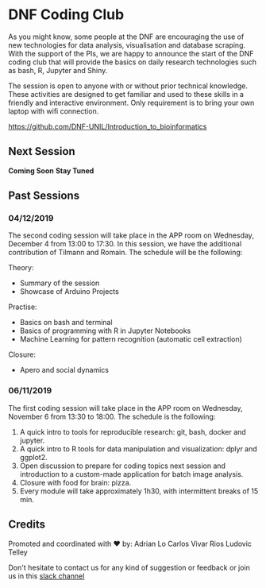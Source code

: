 # DNF Coding Club

As you might know, some people at the DNF are encouraging the use of new technologies for data analysis, visualisation and database scraping. With the support of the PIs, we are happy to announce the start of the DNF coding club that will provide the basics on daily research technologies such as bash, R, Jupyter and Shiny.

The session is open to anyone with or without prior technical knowledge. These activities are designed to get familiar and used to these skills in a friendly and interactive environment. Only requirement is to bring your own laptop with wifi connection.

https://github.com/DNF-UNIL/Introduction_to_bioinformatics

## Next Session
**Coming Soon**
**Stay Tuned**

## Past Sessions

### 04/12/2019
The second coding session will take place in the APP room on Wednesday, December 4 from 13:00 to 17:30. In this session, we have the additional contribution of Tilmann and Romain. The schedule will be the following:

Theory:
- Summary of the session
- Showcase of Arduino Projects

Practise:
- Basics on bash and terminal
- Basics of programming with R in Jupyter Notebooks
- Machine Learning for pattern recognition (automatic cell extraction)

Closure:
- Apero and social dynamics

### 06/11/2019
The first coding session will take place in the APP room on Wednesday, November 6 from 13:30 to 18:00. The schedule is the following:

1. A quick intro to tools for reproducible research: git, bash, docker and jupyter.
2. A quick intro to R tools for data manipulation and visualization: dplyr and ggplot2.
3. Open discussion to prepare for coding topics next session and introduction to a custom-made application for batch image analysis.
4. Closure with food for brain: pizza.
5. Every module will take approximately 1h30, with intermittent breaks of 15 min.

## Credits

Promoted and coordinated with :heart: by:
Adrian Lo
Carlos Vivar Rios
Ludovic Telley

Don't hesitate to contact us for any kind of suggestion or feedback or join us in this [slack channel](bio-info-dnf.slack.com)
